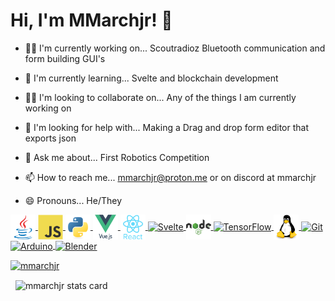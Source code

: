 # Hi, I'm MMarchjr! 👋
    
- 👩‍💻 I'm currently working on...
Scoutradioz Bluetooth communication and form building GUI's

- 🧠 I'm currently learning...
Svelte and blockchain development

- 👯‍♀️ I'm looking to collaborate on...
Any of the things I am currently working on

- 🤔 I'm looking for help with...
Making a Drag and drop form editor that exports json

- 💬 Ask me about... 
First Robotics Competition

- 📫 How to reach me...
mmarchjr@proton.me or on discord at mmarchjr

- 😄 Pronouns...
He/They
<a href="https://www.java.com" target="blank">
<img align="center" src="https://raw.githubusercontent.com/devicons/devicon/master/icons/java/java-original.svg" alt="Java" height="40" width="40" />
</a>
<a href="https://developer.mozilla.org/en-US/docs/Web/JavaScript" target="blank">
<img align="center" src="https://raw.githubusercontent.com/devicons/devicon/master/icons/javascript/javascript-original.svg" alt="JavaScript" height="40" width="40" />
</a>
<a href="https://www.python.org" target="blank">
<img align="center" src="https://raw.githubusercontent.com/devicons/devicon/master/icons/python/python-original.svg" alt="Python" height="40" width="40" />
</a>
<a href="https://vuejs.org/" target="blank">
<img align="center" src="https://raw.githubusercontent.com/devicons/devicon/master/icons/vuejs/vuejs-original-wordmark.svg" alt="Vue" height="40" width="40" />
</a>
<a href="https://reactjs.org/" target="blank">
<img align="center" src="https://raw.githubusercontent.com/devicons/devicon/master/icons/react/react-original-wordmark.svg" alt="React" height="40" width="40" />
</a>
<a href="https://svelte.dev" target="blank">
<img align="center" src="https://upload.wikimedia.org/wikipedia/commons/1/1b/Svelte_Logo.svg" alt="Svelte" height="40" width="40" />
</a>
<a href="https://nodejs.org" target="blank">
<img align="center" src="https://raw.githubusercontent.com/devicons/devicon/master/icons/nodejs/nodejs-original-wordmark.svg" alt="Node.js" height="40" width="40" />
</a>
<a href="https://www.tensorflow.org" target="blank">
<img align="center" src="https://www.vectorlogo.zone/logos/tensorflow/tensorflow-icon.svg" alt="TensorFlow" height="40" width="40" />
</a>
<a href="https://www.linux.org/" target="blank">
<img align="center" src="https://raw.githubusercontent.com/devicons/devicon/master/icons/linux/linux-original.svg" alt="Linux" height="40" width="40" />
</a>
<a href="https://git-scm.com/" target="blank">
<img align="center" src="https://www.vectorlogo.zone/logos/git-scm/git-scm-icon.svg" alt="Git" height="40" width="40" />
</a>
<a href="https://www.arduino.cc/" target="blank">
<img align="center" src="https://cdn.worldvectorlogo.com/logos/arduino-1.svg" alt="Arduino" height="40" width="40" />
</a>
<a href="https://www.blender.org/" target="blank">
<img align="center" src="https://download.blender.org/branding/community/blender_community_badge_white.svg" alt="Blender" height="40" width="40" />
</a>
    
<p align="left">
<a href="https://github.com/ryo-ma/github-profile-trophy">
<img src="https://github-profile-trophy.vercel.app/?username=mmarchjr" alt="mmarchjr" />
</a>
</p>
<p>&nbsp;
<img align="center" src="https://github-readme-stats.vercel.app/api?username=mmarchjr&show_icons=true&theme=default&title_color=000000&text_color=000000&bg_color=ffffff&hide_border=true" alt="mmarchjr stats card" /></p>
